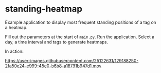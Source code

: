 # standing-heatmap
Example application to display most frequent standing positions of a tag on a heatmap.

Fill out the parameters at the start of `main.py`. Run the application. Select a day, a time interval and tags to generate heatmaps.

In action:


https://user-images.githubusercontent.com/25122631/129188250-2fa50e24-e999-45e0-b6b8-a18791b947d1.mov


